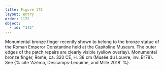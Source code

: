 ```yaml
---
title: Figure 172
layout: entry
order: 1172
object:
  - id: "172"
---
```


Monumental bronze finger recently shown to belong to the bronze statue of the Roman Emperor Constantine held at the Capitoline Museum. The outer edges of the patch repairs are clearly visible (yellow overlay). Monumental bronze finger, Rome, ca. 330 CE, H. 38 cm (Musée du Louvre, inv. Br78). See {% cite 'Azéma, Descamps-Lequime, and Mille 2018' %}.
